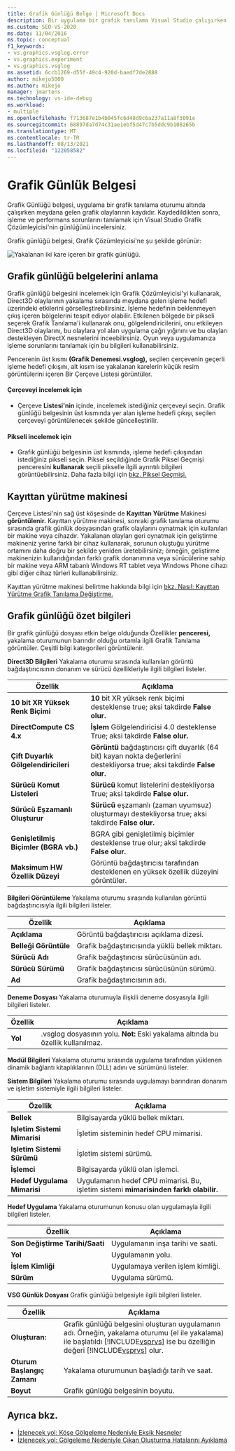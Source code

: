 ```yaml
---
title: Grafik Günlüğü Belge | Microsoft Docs
description: Bir uygulama bir grafik tanılama Visual Studio çalışırken meydana gelen grafik olaylarını kaydeden Grafik Günlüğü belgesini anlama.
ms.custom: SEO-VS-2020
ms.date: 11/04/2016
ms.topic: conceptual
f1_keywords:
- vs.graphics.vsglog.error
- vs.graphics.experiment
- vs.graphics.vsglog
ms.assetid: 6ccb1269-d55f-49c4-920d-baedf7de2888
author: mikejo5000
ms.author: mikejo
manager: jmartens
ms.technology: vs-ide-debug
ms.workload:
- multiple
ms.openlocfilehash: f713687e1b4b045fc6d48d9c6a237a11a8f3091e
ms.sourcegitcommit: 68897da7d74c31ae1ebf5d47c7b5ddc9b108265b
ms.translationtype: MT
ms.contentlocale: tr-TR
ms.lasthandoff: 08/13/2021
ms.locfileid: "122058582"
---
```

# <a name="graphics-log-document"></a>Grafik Günlük Belgesi
Grafik Günlüğü belgesi, uygulama bir grafik tanılama oturumu altında çalışırken meydana gelen grafik olaylarının kaydıdır. Kaydedildikten sonra, işleme ve performans sorunlarını tanılamak için Visual Studio Grafik Çözümleyicisi'nin günlüğünü incelersiniz.

 Grafik günlüğü belgesi, Grafik Çözümleyicisi'ne şu şekilde görünür:

 ![Yakalanan iki kare içeren bir grafik günlüğü.](media/gfx_diag_demo_graphics_log_orientation.png "gfx_diag_demo_graphics_log_orientation")

## <a name="understanding-graphics-log-documents"></a>Grafik günlüğü belgelerini anlama
 Grafik günlüğü belgesini incelemek için Grafik Çözümleyicisi'yi kullanarak, Direct3D olaylarının yakalama sırasında meydana gelen işleme hedefi üzerindeki etkilerini görselleştirebilirsiniz. İşleme hedefinin beklenmeyen çıkış içeren bölgelerini tespit ediyor olabilir. Etkilenen bölgede bir pikseli seçerek Grafik Tanılama'i kullanarak onu, gölgelendiricilerini, onu etkileyen Direct3D olaylarını, bu olaylara yol alan uygulama çağrı yığınını ve bu olayları destekleyen DirectX nesnelerini inceebilirsiniz. Oyun veya uygulamanıza işleme sorunlarını tanılamak için bu bilgileri kullanabilirsiniz.

 Pencerenin üst kısmı **(Grafik Denemesi.vsglog),** seçilen çerçevenin geçerli işleme hedefi çıkışını,  alt kısım ise yakalanan karelerin küçük resim görüntülerini içeren Bir Çerçeve Listesi görüntüler.

#### <a name="to-inspect-a-frame"></a>Çerçeveyi incelemek için

- Çerçeve **Listesi'nin** içinde, incelemek istediğiniz çerçeveyi seçin. Grafik günlüğü belgesinin üst kısmında yer alan işleme hedefi çıkışı, seçilen çerçeveyi görüntülenecek şekilde güncelleştirilir.

#### <a name="to-inspect-a-pixel"></a>Pikseli incelemek için

- Grafik günlüğü belgesinin üst kısmında, işleme hedefi çıkışından istediğiniz pikseli seçin. Piksel seçildiğinde Grafik Piksel Geçmişi penceresini **kullanarak** seçili pikselle ilgili ayrıntılı bilgileri görüntüebilirsiniz. Daha fazla bilgi için [bkz. Piksel Geçmişi.](graphics-pixel-history.md)

## <a name="playback-machine"></a>Kayıttan yürütme makinesi
 Çerçeve Listesi'nin sağ üst köşesinde de **Kayıttan Yürütme** Makinesi **görüntülenir.** Kayıttan yürütme makinesi, sonraki grafik tanılama oturumu sırasında grafik günlük dosyasından grafik olaylarını oynatmak için kullanılan bir makine veya cihazdır. Yakalanan olayları geri oynatmak için geliştirme makineniz yerine farklı bir cihaz kullanarak, sorunun oluştuğu yürütme ortamını daha doğru bir şekilde yeniden üretebilirsiniz; örneğin, geliştirme makinenizin kullandığından farklı grafik donanımına veya sürücülerine sahip bir makine veya ARM tabanlı Windows RT tablet veya Windows Phone cihazı gibi diğer cihaz türleri kullanabilirsiniz.

 Kayıttan yürütme makinesi belirtme hakkında bilgi için [bkz. Nasıl: Kayıttan Yürütme Grafik Tanılama Değiştirme.](how-to-change-the-graphics-diagnostics-playback-machine.md)

## <a name="graphics-log-summary-information"></a>Grafik günlüğü özet bilgileri
 Bir grafik günlüğü dosyası etkin belge olduğunda Özellikler **penceresi,** yakalama oturumunun barındır olduğu ortamla ilgili Grafik Tanılama görüntüler. Çeşitli bilgi kategorileri görüntülenir.

 **Direct3D Bilgileri** Yakalama oturumu sırasında kullanılan görüntü bağdaştırıcısının donanım ve sürücü özellikleriyle ilgili bilgileri listeler.

|Özellik|Açıklama|
|--------------|-----------------|
|**10 bit XR Yüksek Renk Biçimi**|**10** bit XR yüksek renk biçimi desteklense true; aksi takdirde **False olur.**|
|**DirectCompute CS 4.x**|**İşlem** Gölgelendiricisi 4.0 desteklense True; aksi takdirde **False olur.**|
|**Çift Duyarlık Gölgelendiricileri**|**Görüntü** bağdaştırıcısı çift duyarlık (64 bit) kayan nokta değerlerini destekliyorsa true; aksi takdirde **False olur.**|
|**Sürücü Komut Listeleri**|**Sürücü** komut listelerini destekliyorsa True; aksi takdirde **False olur.**|
|**Sürücü Eşzamanlı Oluşturur**|**Sürücü** eşzamanlı (zaman uyumsuz) oluşturmayı destekliyorsa true; aksi takdirde **False olur.**|
|**Genişletilmiş Biçimler (BGRA vb.)**| BGRA gibi genişletilmiş biçimler desteklense true olur; aksi takdirde **False olur.**|
|**Maksimum HW Özellik Düzeyi**|Görüntü bağdaştırıcısı tarafından desteklenen en yüksek özellik düzeyini görüntüler.|

 **Bilgileri Görüntüleme** Yakalama oturumu sırasında kullanılan görüntü bağdaştırıcısıyla ilgili bilgileri listeler.

|Özellik|Açıklama|
|--------------|-----------------|
|**Açıklama**|Görüntü bağdaştırıcısı açıklama dizesi.|
|**Belleği Görüntüle**|Grafik bağdaştırıcısında yüklü bellek miktarı.|
|**Sürücü Adı**|Grafik bağdaştırıcısı sürücüsünün adı.|
|**Sürücü Sürümü**|Grafik bağdaştırıcısı sürücüsünün sürümü.|
|**Ad**|Grafik bağdaştırıcısının adı.|

 **Deneme Dosyası** Yakalama oturumuyla ilişkili deneme dosyasıyla ilgili bilgileri listeler.

|Özellik|Açıklama|
|--------------|-----------------|
|**Yol**|.vsglog dosyasının yolu. **Not:**  Eski yakalama altında bu özellik kullanılmaz.|

 **Modül Bilgileri** Yakalama oturumu sırasında uygulama tarafından yüklenen dinamik bağlantı kitaplıklarının (DLL) adını ve sürümünü listeler.

 **Sistem Bilgileri** Yakalama oturumu sırasında uygulamayı barındıran donanım ve işletim sistemiyle ilgili bilgileri listeler.

|Özellik|Açıklama|
|--------------|-----------------|
|**Bellek**|Bilgisayarda yüklü bellek miktarı.|
|**Işletim Sistemi Mimarisi**|İşletim sisteminin hedef CPU mimarisi.|
|**Işletim Sistemi Sürümü**|İşletim sistemi sürümü.|
|**İşlemci**|Bilgisayarda yüklü olan işlemci.|
|**Hedef Uygulama Mimarisi**|Uygulamanın hedef CPU mimarisi. Bu, işletim sistemi **mimarisinden farklı olabilir.**|

 **Hedef Uygulama** Yakalama oturumunun konusu olan uygulamayla ilgili bilgileri listeler.

|Özellik|Açıklama|
|--------------|-----------------|
|**Son Değiştirme Tarihi/Saati**|Uygulamanın inşa tarihi ve saati.|
|**Yol**|Uygulamanın yolu.|
|**İşlem Kimliği**|Uygulamaya verilen işlem kimliği.|
|**Sürüm**|Uygulama sürümü.|

 **VSG Günlük Dosyası** Grafik günlüğü belgesiyle ilgili bilgileri listeler.

| Özellik | Açıklama |
|------------------------| - |
| **Oluşturan:** | Grafik günlüğü belgesini oluşturan uygulamanın adı. Örneğin, yakalama oturumu (el ile yakalama) ile başlatıldı [!INCLUDE[vsprvs](../../code-quality/includes/vsprvs_md.md)] ise bu özelliğin değeri [!INCLUDE[vsprvs](../../code-quality/includes/vsprvs_md.md)] olur. |
| **Oturum Başlangıç Zamanı** | Yakalama oturumunun başladığı tarih ve saat. |
| **Boyut** | Grafik günlüğü belgesinin boyutu. |

## <a name="see-also"></a>Ayrıca bkz.
- [İzlenecek yol: Köşe Gölgeleme Nedeniyle Eksik Nesneler](walkthrough-missing-objects-due-to-vertex-shading.md)
- [İzlenecek yol: Gölgeleme Nedeniyle Çıkan Oluşturma Hatalarını Ayıklama](walkthrough-debugging-rendering-errors-due-to-shading.md)